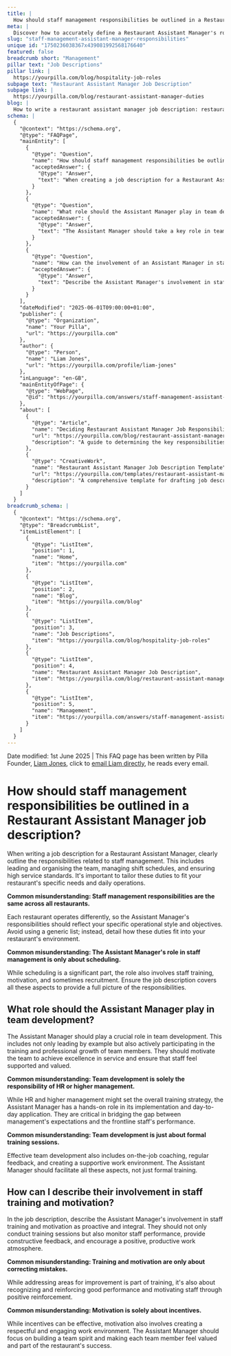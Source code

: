 ```yaml
---
title: |
  How should staff management responsibilities be outlined in a Restaurant Assistant Manager job description?
meta: |
  Discover how to accurately define a Restaurant Assistant Manager's role in staff management, team development, and motivation in a job description.
slug: "staff-management-assistant-manager-responsibilities"
unique id: "1750236038367x439081992568176640"
featured: false
breadcrumb short: "Management"
pillar text: "Job Descriptions"
pillar link: |
  https://yourpilla.com/blog/hospitality-job-roles
subpage text: "Restaurant Assistant Manager Job Description"
subpage link: |
  https://yourpilla.com/blog/restaurant-assistant-manager-duties
blog: |
  How to write a restaurant assistant manager job description: restaurant assistant manager job description template included.
schema: |
  {
    "@context": "https://schema.org",
    "@type": "FAQPage",
    "mainEntity": [
      {
        "@type": "Question",
        "name": "How should staff management responsibilities be outlined in a Restaurant Assistant Manager job description?",
        "acceptedAnswer": {
          "@type": "Answer",
          "text": "When creating a job description for a Restaurant Assistant Manager, clearly outline the responsibilities related to staff management, such as leading and organising the team, managing shift schedules, and ensuring high service standards. Tailor these duties to fit the specific needs and daily operations of your restaurant, detailing how these responsibilities integrate into your restaurant's operational style and objectives."
        }
      },
      {
        "@type": "Question",
        "name": "What role should the Assistant Manager play in team development?",
        "acceptedAnswer": {
          "@type": "Answer",
          "text": "The Assistant Manager should take a key role in team development, leading by example and actively participating in the training and professional growth of team members. They are responsible for motivating the team to achieve excellence in service and ensuring staff feel supported and valued. This includes on-the-job coaching, providing regular feedback, and fostering a supportive work environment."
        }
      },
      {
        "@type": "Question",
        "name": "How can the involvement of an Assistant Manager in staff training and motivation be described?",
        "acceptedAnswer": {
          "@type": "Answer",
          "text": "Describe the Assistant Manager's involvement in staff training and motivation as proactive and integral. They should conduct training sessions, monitor staff performance, provide constructive feedback, and encourage a positive, productive work atmosphere. This role goes beyond correcting mistakes; it involves recognizing good performance, motivating staff through positive reinforcement, and building a team spirit."
        }
      }
    ],
    "dateModified": "2025-06-01T09:00:00+01:00",
    "publisher": {
      "@type": "Organization",
      "name": "Your Pilla",
      "url": "https://yourpilla.com"
    },
    "author": {
      "@type": "Person",
      "name": "Liam Jones",
      "url": "https://yourpilla.com/profile/liam-jones"
    },
    "inLanguage": "en-GB",
    "mainEntityOfPage": {
      "@type": "WebPage",
      "@id": "https://yourpilla.com/answers/staff-management-assistant-manager-responsibilities"
    },
    "about": [
      {
        "@type": "Article",
        "name": "Deciding Restaurant Assistant Manager Job Responsibilities and Skills",
        "url": "https://yourpilla.com/blog/restaurant-assistant-manager-duties",
        "description": "A guide to determining the key responsibilities and required skills for a Restaurant Assistant Manager."
      },
      {
        "@type": "CreativeWork",
        "name": "Restaurant Assistant Manager Job Description Template",
        "url": "https://yourpilla.com/templates/restaurant-assistant-manager-job-description",
        "description": "A comprehensive template for drafting job descriptions for a Restaurant Assistant Manager, covering their roles and responsibilities in staff management and team development."
      }
    ]
  }
breadcrumb_schema: |
  {
    "@context": "https://schema.org",
    "@type": "BreadcrumbList",
    "itemListElement": [
      {
        "@type": "ListItem",
        "position": 1,
        "name": "Home",
        "item": "https://yourpilla.com"
      },
      {
        "@type": "ListItem",
        "position": 2,
        "name": "Blog",
        "item": "https://yourpilla.com/blog"
      },
      {
        "@type": "ListItem",
        "position": 3,
        "name": "Job Descriptions",
        "item": "https://yourpilla.com/blog/hospitality-job-roles"
      },
      {
        "@type": "ListItem",
        "position": 4,
        "name": "Restaurant Assistant Manager Job Description",
        "item": "https://yourpilla.com/blog/restaurant-assistant-manager-duties"
      },
      {
        "@type": "ListItem",
        "position": 5,
        "name": "Management",
        "item": "https://yourpilla.com/answers/staff-management-assistant-manager-responsibilities"
      }
    ]
  }
---
```


Date modified: 1st June 2025 | This FAQ page has been written by Pilla Founder, [Liam Jones](https://yourpilla.com/profile/liam-jones), click to [email Liam directly](https://mailto:liam@yourpilla.com), he reads every email.

# How should staff management responsibilities be outlined in a Restaurant Assistant Manager job description?

When writing a job description for a Restaurant Assistant Manager, clearly outline the responsibilities related to staff management. This includes leading and organising the team, managing shift schedules, and ensuring high service standards. It's important to tailor these duties to fit your restaurant's specific needs and daily operations.

**Common misunderstanding: Staff management responsibilities are the same across all restaurants.**

Each restaurant operates differently, so the Assistant Manager's responsibilities should reflect your specific operational style and objectives. Avoid using a generic list; instead, detail how these duties fit into your restaurant's environment.

**Common misunderstanding: The Assistant Manager's role in staff management is only about scheduling.**

While scheduling is a significant part, the role also involves staff training, motivation, and sometimes recruitment. Ensure the job description covers all these aspects to provide a full picture of the responsibilities.

## What role should the Assistant Manager play in team development?

The Assistant Manager should play a crucial role in team development. This includes not only leading by example but also actively participating in the training and professional growth of team members. They should motivate the team to achieve excellence in service and ensure that staff feel supported and valued.

**Common misunderstanding: Team development is solely the responsibility of HR or higher management.**

While HR and higher management might set the overall training strategy, the Assistant Manager has a hands-on role in its implementation and day-to-day application. They are critical in bridging the gap between management's expectations and the frontline staff's performance.

**Common misunderstanding: Team development is just about formal training sessions.**

Effective team development also includes on-the-job coaching, regular feedback, and creating a supportive work environment. The Assistant Manager should facilitate all these aspects, not just formal training.

## How can I describe their involvement in staff training and motivation?

In the job description, describe the Assistant Manager's involvement in staff training and motivation as proactive and integral. They should not only conduct training sessions but also monitor staff performance, provide constructive feedback, and encourage a positive, productive work atmosphere.

**Common misunderstanding: Training and motivation are only about correcting mistakes.**

While addressing areas for improvement is part of training, it's also about recognizing and reinforcing good performance and motivating staff through positive reinforcement.

**Common misunderstanding: Motivation is solely about incentives.**

While incentives can be effective, motivation also involves creating a respectful and engaging work environment. The Assistant Manager should focus on building a team spirit and making each team member feel valued and part of the restaurant's success.